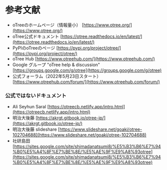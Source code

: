 # 参考文献

- oTreeのホームページ（情報量小） [https://www.otree.org/](https://www.otree.org/)
- oTree公式ドキュメント [https://otree.readthedocs.io/en/latest/](https://otree.readthedocs.io/en/latest/)
- PyPIのoTreeのページ [https://pypi.org/project/otree/](https://pypi.org/project/otree/)
- oTree Hub [https://www.otreehub.com/](https://www.otreehub.com/)
- Google グループ "oTree help & discussion" [https://groups.google.com/g/otree](https://groups.google.com/g/otree)
- 公式フォーラム（2022年5月23日スタート） [https://www.otreehub.com/forum/](https://www.otreehub.com/forum/)

### 公式ではないドキュメント

- Ali Seyhun Saral [https://otreecb.netlify.app/intro.html](https://otreecb.netlify.app/intro.html)
- 明治大後藤 [https://akrgt.gitbook.io/otree-jp/](https://akrgt.gitbook.io/otree-jp/)
- 明治大後藤 slideshare [https://www.slideshare.net/goaki/otree-102704688](https://www.slideshare.net/goaki/otree-102704688)
- 社研島田 [https://sites.google.com/site/shimadanatsumi8/%E5%B3%B6%E7%94%B0%E5%A4%8F%E7%BE%8E/%E5%AE%9F%E9%A8%93otree](https://sites.google.com/site/shimadanatsumi8/%E5%B3%B6%E7%94%B0%E5%A4%8F%E7%BE%8E/%E5%AE%9F%E9%A8%93otree)
